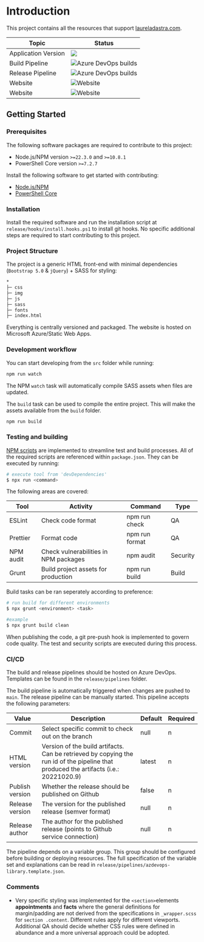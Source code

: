 # Introduction

This project contains all the resources that support [laureladastra.com](https://laureladastra.com).

| Topic               | Status                                                                                                                                                                                   |
| ------------------- | ---------------------------------------------------------------------------------------------------------------------------------------------------------------------------------------- |
| Application Version | [<img src="https://img.shields.io/badge/version-1.0.0-blue.svg">](html/package.json)                                                                                                     |
| Build Pipeline      | ![Azure DevOps builds](https://img.shields.io/azure-devops/build/quantaleap/Product%20Development/49?label=laureladastra.homepage-html)                                                  |
| Release Pipeline    | ![Azure DevOps builds](https://img.shields.io/azure-devops/build/quantaleap/6206cff7-06ac-401d-988d-bf459fd9dedb/50?label=laureladastra.homepage)                                        |
| Website             | ![Website](https://img.shields.io/website?down_message=down&label=development%20&up_message=up&url=https%3A%2F%2Fwonderful-grass-0ec289e03-development.westeurope.4.azurestaticapps.net) |
| Website             | ![Website](https://img.shields.io/website?down_message=down&label=production&up_message=up&url=https%3A%2F%2Fwonderful-grass-0ec289e03.4.azurestaticapps.net)                            |

## Getting Started

### Prerequisites

The following software packages are required to contribute to this project:

- Node.js/NPM version `>=22.3.0` and `>=10.8.1`
- PowerShell Core version `>=7.2.7`

Install the following software to get started with contributing:

- [Node.js/NPM](https://nodejs.org/en/)
- [PowerShell Core](https://github.com/PowerShell/PowerShell)

### Installation

Install the required software and run the installation script at `release/hooks/install.hooks.ps1` to install git hooks. No specific additional steps are required to start contributing to this project.

### Project Structure

The project is a generic HTML front-end with minimal dependencies (`Bootstrap 5.0` & `jQuery`) + SASS for styling:

```markdown
*
├─ css
├─ img
├─ js
├─ sass
├─ fonts
├─ index.html
```

Everything is centrally versioned and packaged. The website is hosted on Microsoft Azure/Static Web Apps.

### Development workflow

You can start developing from the `src` folder while running:

```bash
npm run watch
```

The NPM `watch` task will automatically compile SASS assets when files are updated.

The `build` task can be used to compile the entire project. This will make the assets available from the `build` folder.

```bash
npm run build
```

### Testing and building

[NPM scripts](https://docs.npmjs.com/cli/v6/using-npm/scripts) are implemented to streamline test and build processes. All of the required scripts are referenced within `package.json`. They can be executed by running:

```bash
# execute tool from 'devDependencies'
$ npx run <command>
```

The following areas are covered:

| Tool      | Activity                              | Command        | Type     |
| --------- | ------------------------------------- | -------------- | -------- |
| ESLint    | Check code format                     | npm run check  | QA       |
| Prettier  | Format code                           | npm run format | QA       |
| NPM audit | Check vulnerabilities in NPM packages | npm audit      | Security |
| Grunt     | Build project assets for production   | npm run build  | Build    |

Build tasks can be ran seperately according to preference:

```bash
# run build for different environments
$ npx grunt <environment> <task>

#example
$ npx grunt build clean
```

When publishing the code, a git pre-push hook is implemented to govern code quality. The test and security scripts are executed during this process.

### CI/CD

The build and release pipelines should be hosted on Azure DevOps. Templates can be found in the `release/pipelines` folder.

The build pipeline is automatically triggered when changes are pushed to `main`. The release pipeline can be manually started. This pipeline accepts the following parameters:

| Value           | Description                                                                                                                           | Default | Required |
| --------------- | ------------------------------------------------------------------------------------------------------------------------------------- | ------- | -------- |
| Commit          | Select specific commit to check out on the branch                                                                                     | null    | n        |
| HTML version    | Version of the build artifacts. Can be retrieved by copying the run id of the pipeline that produced the artifacts (i.e.: 20221020.9) | latest  | n        |
| Publish version | Whether the release should be published on Github                                                                                     | false   | n        |
| Release version | The version for the published release (semver format)                                                                                 | null    | n        |
| Release author  | The author for the published release (points to Github service connection)                                                            | null    | n        |

The pipeline depends on a variable group. This group should be configured before building or deploying resources. The full specification of the variable set and explanations can be read in `release/pipelines/azdevops-library.template.json`.

### Comments

- Very specific styling was implemented for the `<section>`elements **appointments** and **facts** where the general definitions for margin/padding are not derived from the specifications in `_wrapper.scss` for `section .content`. Different rules apply for different viewports. Additional QA should decide whether CSS rules were defined in abundance and a more universal approach could be adopted.